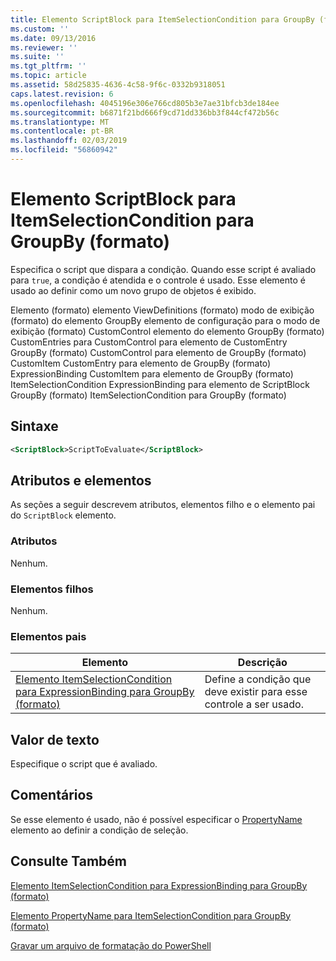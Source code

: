 ```yaml
---
title: Elemento ScriptBlock para ItemSelectionCondition para GroupBy (formato) | Microsoft Docs
ms.custom: ''
ms.date: 09/13/2016
ms.reviewer: ''
ms.suite: ''
ms.tgt_pltfrm: ''
ms.topic: article
ms.assetid: 58d25835-4636-4c58-9f6c-0332b9318051
caps.latest.revision: 6
ms.openlocfilehash: 4045196e306e766cd805b3e7ae31bfcb3de184ee
ms.sourcegitcommit: b6871f21bd666f9cd71dd336bb3f844cf472b56c
ms.translationtype: MT
ms.contentlocale: pt-BR
ms.lasthandoff: 02/03/2019
ms.locfileid: "56860942"
---
```

# <a name="scriptblock-element-for-itemselectioncondition-for-groupby-format"></a>Elemento ScriptBlock para ItemSelectionCondition para GroupBy (formato)

Especifica o script que dispara a condição. Quando esse script é avaliado para `true`, a condição é atendida e o controle é usado. Esse elemento é usado ao definir como um novo grupo de objetos é exibido.

Elemento (formato) elemento ViewDefinitions (formato) modo de exibição (formato) do elemento GroupBy elemento de configuração para o modo de exibição (formato) CustomControl elemento do elemento GroupBy (formato) CustomEntries para CustomControl para elemento de CustomEntry GroupBy (formato) CustomControl para elemento de GroupBy (formato) CustomItem CustomEntry para elemento de GroupBy (formato) ExpressionBinding CustomItem para elemento de GroupBy (formato) ItemSelectionCondition ExpressionBinding para elemento de ScriptBlock GroupBy (formato) ItemSelectionCondition para GroupBy (formato)

## <a name="syntax"></a>Sintaxe

```xml
<ScriptBlock>ScriptToEvaluate</ScriptBlock>
```

## <a name="attributes-and-elements"></a>Atributos e elementos

As seções a seguir descrevem atributos, elementos filho e o elemento pai do `ScriptBlock` elemento.

### <a name="attributes"></a>Atributos

Nenhum.

### <a name="child-elements"></a>Elementos filhos

Nenhum.

### <a name="parent-elements"></a>Elementos pais

|Elemento|Descrição|
|-------------|-----------------|
|[Elemento ItemSelectionCondition para ExpressionBinding para GroupBy (formato)](./itemselectioncondition-element-for-expressionbinding-for-groupby-format.md)|Define a condição que deve existir para esse controle a ser usado.|

## <a name="text-value"></a>Valor de texto

Especifique o script que é avaliado.

## <a name="remarks"></a>Comentários

Se esse elemento é usado, não é possível especificar o [PropertyName](./propertyname-element-for-itemselectioncondition-for-groupby-format.md) elemento ao definir a condição de seleção.

## <a name="see-also"></a>Consulte Também

[Elemento ItemSelectionCondition para ExpressionBinding para GroupBy (formato)](./itemselectioncondition-element-for-expressionbinding-for-groupby-format.md)

[Elemento PropertyName para ItemSelectionCondition para GroupBy (formato)](./propertyname-element-for-itemselectioncondition-for-groupby-format.md)

[Gravar um arquivo de formatação do PowerShell](./writing-a-powershell-formatting-file.md)
